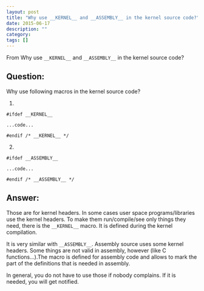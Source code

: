 ```yaml
---
layout: post
title: "Why use __KERNEL__ and __ASSEMBLY__ in the kernel source code?"
date: 2015-06-17
description: ""
category: 
tags: []
---
```


From Why use `__KERNEL__` and `__ASSEMBLY__` in the kernel source code?

## Question:
Why use following macros in the kernel source code?

1)

    #ifdef __KERNEL__
    
    ...code...

    #endif /* __KERNEL__ */

2)

    #ifdef __ASSEMBLY__
    
    ...code...
    
    #endif /* __ASSEMBLY__ */

## Answer:

Those are for kernel headers. In some cases user space programs/libraries use the kernel headers. To make them run/compile/see only things they need, there is the `__KERNEL__` macro. It is defined during the kernel compilation.

It is very similar with `__ASSEMBLY__`. Assembly source uses some kernel headers. Some things are not valid in assembly, however (like C functions...).The macro is defined for assembly code and allows to mark the part of the definitions that is needed in assembly.

In general, you do not have to use those if nobody complains. If it is needed, you will get notified.
